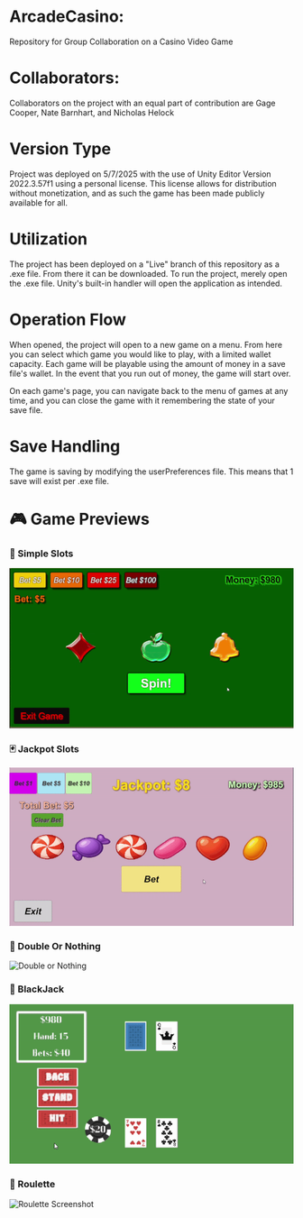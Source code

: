 # ArcadeCasino:
 Repository for Group Collaboration on a Casino Video Game

 # Collaborators:

 Collaborators on the project with an equal part of contribution are Gage Cooper, Nate Barnhart, and Nicholas Helock

 # Version Type

 Project was deployed on 5/7/2025 with the use of Unity Editor Version 2022.3.57f1 using a personal license.
 This license allows for distribution without monetization, and as such the game has been made publicly available for all.

 # Utilization

 The project has been deployed on a "Live" branch of this repository as a .exe file.  From there it can be downloaded.
 To run the project, merely open the .exe file.  Unity's built-in handler will open the application as intended.

 # Operation Flow

 When opened, the project will open to a new game on a menu. From here you can select which game you would like to play, with a limited wallet capacity.
 Each game will be playable using the amount of money in a save file's wallet.  In the event that you run out of money, the game will start over.

 On each game's page, you can navigate back to the menu of games at any time, and you can close the game with it remembering the state of your save file.

 # Save Handling

 The game is saving by modifying the userPreferences file.  This means that 1 save will exist per .exe file.  

# 🎮 Game Previews

### 🎰 Simple Slots
![Simple Slots](screenshots/SimpleSlotGIF.gif)

### 🃏 Jackpot Slots
![Jackpot Slots](screenshots/JackpotSlotsGIFF.gif)

### 🎡 Double Or Nothing
![Double or Nothing](screenshots/DoubleOrNothingGIFF.gif)

### 🎡 BlackJack
![BlackJack](screenshots/BlackJackGIF.gif)

### 🎡 Roulette
![Roulette Screenshot](screenshots/RouletteGIF.gif)
